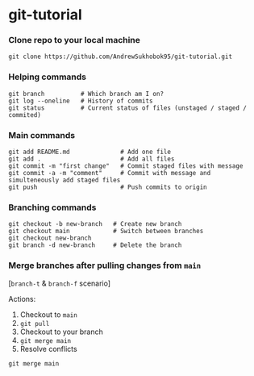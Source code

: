 # git-tutorial

### Clone repo to your local machine
```
git clone https://github.com/AndrewSukhobok95/git-tutorial.git
```

### Helping commands
```
git branch          # Which branch am I on?
git log --oneline   # History of commits
git status          # Current status of files (unstaged / staged / commited)
```

### Main commands
```
git add README.md              # Add one file
git add .                      # Add all files
git commit -m "first change"   # Commit staged files with message
git commit -a -m "comment"     # Commit with message and simulteneously add staged files
git push                       # Push commits to origin
```

### Branching commands
```
git checkout -b new-branch   # Create new branch
git checkout main            # Switch between branches
git checkout new-branch
git branch -d new-branch     # Delete the branch
```


### Merge branches after pulling changes from `main`

[`branch-t` & `branch-f` scenario]

Actions:
1. Checkout to `main`
2. `git pull`
3. Checkout to your branch
4. `git merge main`
5. Resolve conflicts

```
git merge main
```
